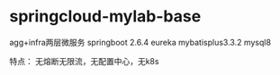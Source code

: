 # springcloud-mylab-base
agg+infra两层微服务
springboot 2.6.4
eureka
mybatisplus3.3.2
mysql8

特点：
无熔断无限流，无配置中心，无k8s
